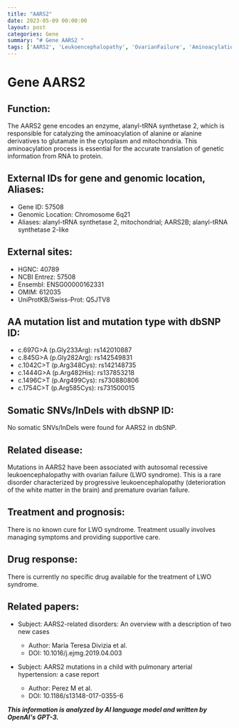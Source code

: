 ```yaml
---
title: "AARS2"
date: 2023-05-09 00:00:00
layout: post
categories: Gene
summary: "# Gene AARS2 "
tags: ['AARS2', 'Leukoencephalopathy', 'OvarianFailure', 'Aminoacylation', 'GeneticMutation', 'SupportiveCare', 'RareDisorder', 'PulmonaryArterialHypertension']
---
```


# Gene AARS2 

## Function:
The AARS2 gene encodes an enzyme, alanyl-tRNA synthetase 2, which is responsible for catalyzing the aminoacylation of alanine or alanine derivatives to glutamate in the cytoplasm and mitochondria. This aminoacylation process is essential for the accurate translation of genetic information from RNA to protein. 

## External IDs for gene and genomic location, Aliases:
- Gene ID: 57508
- Genomic Location: Chromosome 6q21
- Aliases: alanyl-tRNA synthetase 2, mitochondrial; AARS2B; alanyl-tRNA synthetase 2-like 

## External sites:
- HGNC: 40789
- NCBI Entrez: 57508 
- Ensembl: ENSG00000162331
- OMIM: 612035
- UniProtKB/Swiss-Prot: Q5JTV8

## AA mutation list and mutation type with dbSNP ID:
- c.697G>A (p.Gly233Arg): rs142010887
- c.845G>A (p.Gly282Arg): rs142549831
- c.1042C>T (p.Arg348Cys): rs142148735
- c.1444G>A (p.Arg482His): rs137853218
- c.1496C>T (p.Arg499Cys): rs730880806
- c.1754C>T (p.Arg585Cys): rs731500015

## Somatic SNVs/InDels with dbSNP ID:
No somatic SNVs/InDels were found for AARS2 in dbSNP.

## Related disease:
Mutations in AARS2 have been associated with autosomal recessive leukoencephalopathy with ovarian failure (LWO syndrome). This is a rare disorder characterized by progressive leukoencephalopathy (deterioration of the white matter in the brain) and premature ovarian failure.

## Treatment and prognosis:
There is no known cure for LWO syndrome. Treatment usually involves managing symptoms and providing supportive care.

## Drug response:
There is currently no specific drug available for the treatment of LWO syndrome.

## Related papers:
- Subject: AARS2-related disorders: An overview with a description of two new cases
  - Author: Maria Teresa Divizia et al.
  - DOI: 10.1016/j.ejmg.2019.04.003
  
- Subject: AARS2 mutations in a child with pulmonary arterial hypertension: a case report
  - Author: Perez M et al. 
  - DOI: 10.1186/s13148-017-0355-6

**_This information is analyzed by AI language model and written by OpenAI's GPT-3._**
